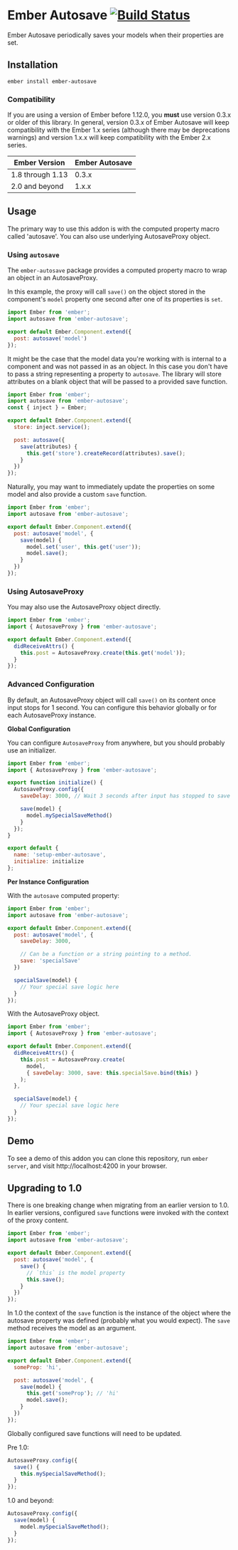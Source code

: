 # Ember Autosave [![Build Status](https://travis-ci.org/mitchlloyd/ember-autosave.svg)](https://travis-ci.org/mitchlloyd/ember-autosave)

Ember Autosave periodically saves your models when their properties are set.

## Installation

```
ember install ember-autosave
```

### Compatibility

If you are using a version of Ember before 1.12.0, you **must** use version
0.3.x or older of this library. In general, version 0.3.x of Ember Autosave will
keep compatibility with the Ember 1.x series (although there may be deprecations
warnings) and version 1.x.x will keep compatibility with the Ember 2.x series.

| Ember Version    | Ember Autosave       |
| -----------------|----------------------|
| 1.8 through 1.13 | 0.3.x                |
| 2.0 and beyond   | 1.x.x                |

## Usage

The primary way to use this addon is with the computed property macro called
'autosave'.  You can also use underlying AutosaveProxy object.

### Using `autosave`

The `ember-autosave` package provides a computed property macro to wrap an
object in an AutosaveProxy.

In this example, the proxy will call `save()` on the object stored in the
component's `model` property one second after one of its properties is `set`.

```javascript
import Ember from 'ember';
import autosave from 'ember-autosave';

export default Ember.Component.extend({
  post: autosave('model')
});
```

It might be the case that the model data you're working with is internal to a
component and was not passed in as an object. In this case you don't have to
pass a string representing a property to `autosave`. The library will store
attributes on a blank object that will be passed to a provided save function.

```javascript
import Ember from 'ember';
import autosave from 'ember-autosave';
const { inject } = Ember;

export default Ember.Component.extend({
  store: inject.service();

  post: autosave({
    save(attributes) {
      this.get('store').createRecord(attributes).save();
    }
  })
});
```

Naturally, you may want to immediately update the properties on some model
and also provide a custom `save` function.

```javascript
import Ember from 'ember';
import autosave from 'ember-autosave';

export default Ember.Component.extend({
  post: autosave('model', {
    save(model) {
      model.set('user', this.get('user'));
      model.save();
    }
  })
});
```

### Using AutosaveProxy

You may also use the AutosaveProxy object directly.

```javascript
import Ember from 'ember';
import { AutosaveProxy } from 'ember-autosave';

export default Ember.Component.extend({
  didReceiveAttrs() {
    this.post = AutosaveProxy.create(this.get('model'));
  }
});
```

### Advanced Configuration

By default, an AutosaveProxy object will call `save()` on its content once input stops
for 1 second. You can configure this behavior globally or for each AutosaveProxy
instance.

**Global Configuration**

You can configure `AutosaveProxy` from anywhere, but you should probably use an
initializer.

```javascript
import Ember from 'ember';
import { AutosaveProxy } from 'ember-autosave';

export function initialize() {
  AutosaveProxy.config({
    saveDelay: 3000, // Wait 3 seconds after input has stopped to save

    save(model) {
      model.mySpecialSaveMethod()
    }
  });
}

export default {
  name: 'setup-ember-autosave',
  initialize: initialize
};
```


**Per Instance Configuration**

With the `autosave` computed property:

```javascript
import Ember from 'ember';
import autosave from 'ember-autosave';

export default Ember.Component.extend({
  post: autosave('model', {
    saveDelay: 3000,

    // Can be a function or a string pointing to a method.
    save: 'specialSave'
  })

  specialSave(model) {
    // Your special save logic here
  }
});
```

With the AutosaveProxy object.

```javascript
import Ember from 'ember';
import { AutosaveProxy } from 'ember-autosave';

export default Ember.Component.extend({
  didReceiveAttrs() {
    this.post = AutosaveProxy.create(
      model,
      { saveDelay: 3000, save: this.specialSave.bind(this) }
    );
  },

  specialSave(model) {
    // Your special save logic here
  }
});
```

## Demo

To see a demo of this addon you can clone this repository, run `ember server`,
and visit http://localhost:4200 in your browser.

## Upgrading to 1.0

There is one breaking change when migrating from an earlier version to 1.0. In
earlier versions, configured `save` functions were invoked with the context of
the proxy content.

```javascript
import Ember from 'ember';
import autosave from 'ember-autosave';

export default Ember.Component.extend({
  post: autosave('model', {
    save() {
      // `this` is the model property
      this.save();
    }
  })
});
```

In 1.0 the context of the `save` function is the instance of the object where
the autosave property was defined (probably what you would expect). The `save`
method receives the model as an argument.

```javascript
import Ember from 'ember';
import autosave from 'ember-autosave';

export default Ember.Component.extend({
  someProp: 'hi',

  post: autosave('model', {
    save(model) {
      this.get('someProp'); // 'hi'
      model.save();
    }
  })
});
```

Globally configured save functions will need to be updated.

Pre 1.0:

```javascript
AutosaveProxy.config({
  save() {
    this.mySpecialSaveMethod();
  }
});
```

1.0 and beyond:

```javascript
AutosaveProxy.config({
  save(model) {
    model.mySpecialSaveMethod();
  }
});
```
